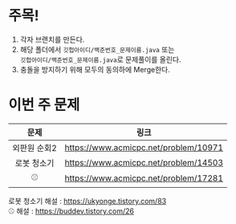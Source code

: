 # 주목!

1. 각자 브랜치를 만든다.
2. 해당 폴더에서 `깃헙아이디/백준번호_문제이름.java` 또는   
`깃헙아이디/백준번호_문제이름.java`로 문제풀이를 올린다.
3. 충돌을 방지하기 위해 모두의 동의하에 Merge한다.     

# 이번 주 문제


|문제|링크|
|:-----:|-|
|외판원 순회2| https://www.acmicpc.net/problem/10971|
|로봇 청소기|https://www.acmicpc.net/problem/14503|
|⚾|https://www.acmicpc.net/problem/17281|


로봇 청소기 해설 : https://ukyonge.tistory.com/83  
⚾ 해설 : https://buddev.tistory.com/26
